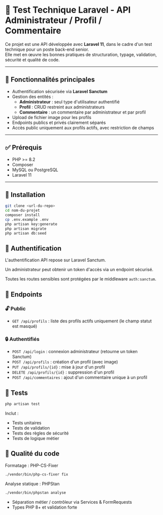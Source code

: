 # 🚀 Test Technique Laravel - API Administrateur / Profil / Commentaire

Ce projet est une API développée avec **Laravel 11**, dans le cadre d'un test technique pour un poste back-end senior.  
Elle met en œuvre les bonnes pratiques de structuration, typage, validation, sécurité et qualité de code.

---

## 🧱 Fonctionnalités principales

- Authentification sécurisée via **Laravel Sanctum**
- Gestion des entités :
  - **Administrateur** : seul type d'utilisateur authentifié
  - **Profil** : CRUD restreint aux administrateurs
  - **Commentaire** : un commentaire par administrateur et par profil
- Upload de fichier image pour les profils
- Endpoints publics et privés clairement séparés
- Accès public uniquement aux profils actifs, avec restriction de champs

---

## ✅ Prérequis

- PHP >= 8.2
- Composer
- MySQL ou PostgreSQL
- Laravel 11

---

## 🔧 Installation

```bash
git clone <url-du-repo>
cd nom-du-projet
composer install
cp .env.example .env
php artisan key:generate
php artisan migrate
php artisan db:seed
```

## 🔐 Authentification

L'authentification API repose sur Laravel Sanctum.

Un administrateur peut obtenir un token d'accès via un endpoint sécurisé.

Toutes les routes sensibles sont protégées par le middleware `auth:sanctum`.

## 📡 Endpoints

### 🔓 Public
- `GET /api/profils` : liste des profils actifs uniquement (le champ statut est masqué)

### 🔒 Authentifiés
- `POST /api/login` : connexion administrateur (retourne un token Sanctum)
- `POST /api/profils` : création d'un profil (avec image)
- `PUT /api/profils/{id}` : mise à jour d'un profil
- `DELETE /api/profils/{id}` : suppression d'un profil
- `POST /api/commentaires` : ajout d'un commentaire unique à un profil

## 🧪 Tests

```bash
php artisan test
```

Inclut :
- Tests unitaires
- Tests de validation
- Tests des règles de sécurité
- Tests de logique métier

## 🧰 Qualité du code

Formatage : PHP-CS-Fixer
```bash
./vendor/bin/php-cs-fixer fix
```

Analyse statique : PHPStan
```bash
./vendor/bin/phpstan analyse
```

- Séparation métier / contrôleur via Services & FormRequests
- Types PHP 8+ et validation forte
